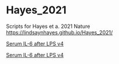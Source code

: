 # Hayes_2021
Scripts for Hayes et a. 2021 Nature
https://lindsaynhayes.github.io/Hayes_2021/



[Serum IL-6 after LPS v4]( https://lindsaynhayes.github.io/Hayes_2021/Serum_LPS/Serum_LPS.html )

[Serum IL-6 after LPS v4]( https://lindsaynhayes.github.io/Hayes_2021/LPS_Serum.html )
